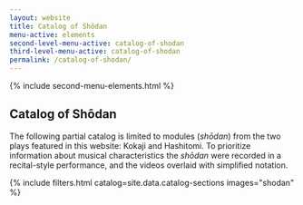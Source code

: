 ```yaml
---
layout: website
title: Catalog of Shōdan
menu-active: elements
second-level-menu-active: catalog-of-shodan
third-level-menu-active: catalog-of-shodan
permalink: /catalog-of-shodan/
---
```


{% include second-menu-elements.html %}

<main class="page-content">
  <div class="text-container">
    <div class="wrapper wrapper--small">
      <h2>Catalog of Shōdan</h2>
      <p>
        The following partial catalog is limited to modules (<em>shōdan</em>)
        from the two plays featured in this website: Kokaji and Hashitomi. To
        prioritize information about musical characteristics the
        <em>shōdan</em> were recorded in a recital-style performance, and the
        videos overlaid with simplified notation.
      </p>
    </div>
  </div>
  <a id="catalog"></a>
  {% include filters.html catalog=site.data.catalog-sections images="shodan" %}
</main>
